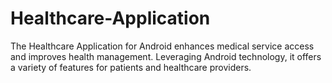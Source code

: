 # Healthcare-Application
The Healthcare Application for Android enhances medical service access and improves health management. Leveraging Android technology, it offers a variety of features for patients and healthcare providers.
